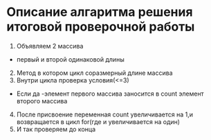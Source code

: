 # Описание aлгаритма решения итоговой проверочной работы
1. Объявляем 2 массива
* первый и второй одинаковой длины
2. Метод в котором цикл соразмерный длине массива
3. Внутри цикла проверка условия(<=3)
* Если да -элемент первого массива заносится в count элемент второго массива
4. После присвоение переменная count увеличивается на 1,и возвращается в цикл for(где и увеличивается на один)
5. И так проверяем до конца

